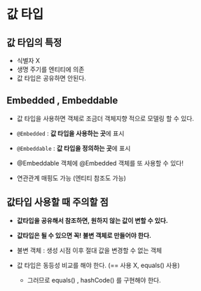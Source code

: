 # 값 타입 

## 값 타입의 특정 
- 식별자 X 
- 생명 주기를 엔티티에 의존 
- 값 타입은 공유하면 안된다.

## Embedded , Embeddable

- 값 타입을 사용하면 객체로 조금더 객체지향 적으로 모델링 할 수 있다.

- `@Embedded` : **값 타입을 사용하는 곳**에 표시
- `@Embeddable` : **값 타입을 정의하는 곳**에 표시


- @Embeddable 객체에 @Embedded 객체를 또 사용할 수 있다!
- 연관관계 매핑도 가능 (엔티티 참조도 가능)

## 값타입 사용할 때 주의할 점 

- **값타입을 공유해서 참조하면, 원하지 않는 값이 변할 수 있다.**
- **값타입은 될 수 있으면 꼭! 불변 객체로 만들어야 한다.**

- 불변 객체 : 생성 시점 이후 절대 값을 변경할 수 없는 객체

- 값 타입은 동등성 비교를 해야 한다. (== 사용 X, equals() 사용)
  - 그러므로 equals() , hashCode() 를 구현해야 한다.

